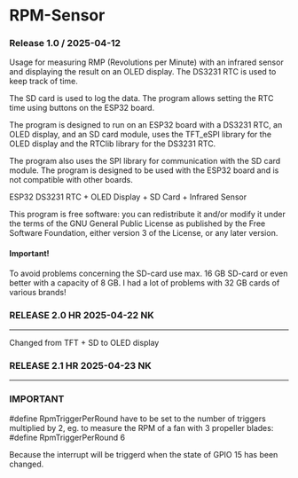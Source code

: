 
 # RPM-Sensor
 
### Release 1.0 / 2025-04-12

 Usage for measuring RMP (Revolutions per Minute) with an infrared sensor 
 and displaying the result on an OLED display. The DS3231 RTC is used to keep track of time.

 The SD card is used to log the data. The program allows setting the RTC time using buttons on the ESP32 board.

 The program is designed to run on an ESP32 board with a DS3231 RTC, an OLED display, and an SD card module, uses the TFT_eSPI library for the OLED display and the RTClib library for the DS3231 RTC.

 The program also uses the SPI library for communication with the SD card module.
 The program is designed to be used with the ESP32 board and is not compatible with other boards.

 ESP32 DS3231 RTC + OLED Display + SD Card + Infrared Sensor
 
 This program is free software: you can redistribute it and/or modify
 it under the terms of the GNU General Public License as published by
 the Free Software Foundation, either version 3 of the License, or
 any later version.
 
#### Important! 

To avoid problems concerning the SD-card use max. 16 GB SD-card or even better with a capacity of 8 GB. I had a lot of problems with 32 GB cards of various brands!

### RELEASE 2.0 HR 2025-04-22 NK
-------------------------------------------------
Changed from TFT + SD to OLED display
### RELEASE 2.1 HR 2025-04-23 NK
-------------------------------------------------

### IMPORTANT

#define RpmTriggerPerRound have to be set to the number of triggers multiplied by 2, eg. to measure the RPM of a fan with 3 propeller blades:
#define RpmTriggerPerRound 6

Because the interrupt will be triggerd when the state of GPIO 15 has been changed.

